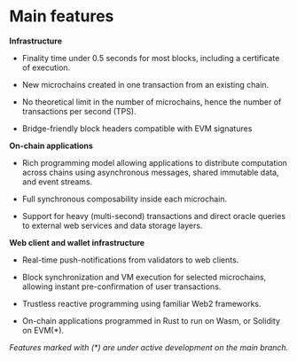 # Main features

**Infrastructure**

- Finality time under 0.5 seconds for most blocks, including a certificate of
  execution.

- New microchains created in one transaction from an existing chain.

- No theoretical limit in the number of microchains, hence the number of
  transactions per second (TPS).

- Bridge-friendly block headers compatible with EVM signatures

**On-chain applications**

- Rich programming model allowing applications to distribute computation across
  chains using asynchronous messages, shared immutable data, and event streams.

- Full synchronous composability inside each microchain.

- Support for heavy (multi-second) transactions and direct oracle queries to
  external web services and data storage layers.

**Web client and wallet infrastructure**

- Real-time push-notifications from validators to web clients.

- Block synchronization and VM execution for selected microchains, allowing
  instant pre-confirmation of user transactions.

- Trustless reactive programming using familiar Web2 frameworks.

- On-chain applications programmed in Rust to run on Wasm, or Solidity on
  EVM(\*).

_Features marked with (\*) are under active development on the main branch._
